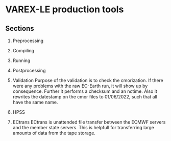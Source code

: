 # VAREX-LE production tools

## Sections

1. Preprocessing

2. Compiling

3. Running

4. Postprocessing 

5. Validation
Purpose of the validation is to check the cmorization. 
If there were any problems with the raw EC-Earth run, it will show up by consequence. 
Further it performs a checksum and an nctime. 
Also it rewrites the datestamp on the cmor files to 01/06/2022, such that all have the same name. 

6. HPSS 

7. ECtrans
ECtrans is unattended file transfer between the ECMWF servers and the member state servers. This is helpfull for transferring large amounts of data from the tape storage. 

